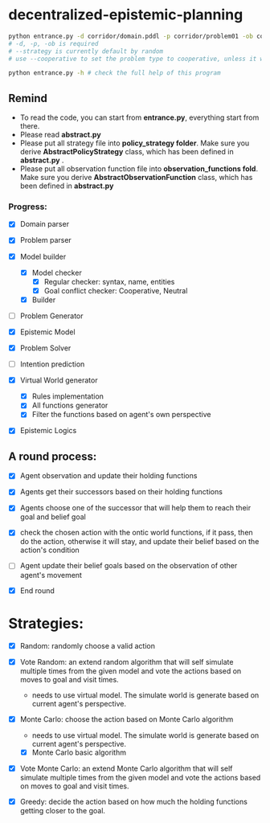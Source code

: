 # decentralized-epistemic-planning

~~~bash
python entrance.py -d corridor/domain.pddl -p corridor/problem01 -ob corridor.py --strategy monte_carlo
# -d, -p, -ob is required
# --strategy is currently default by random
# use --cooperative to set the problem type to cooperative, unless it will be a neutral problem

python entrance.py -h # check the full help of this program
~~~

## Remind

- To read the code, you can start from **entrance.py**, everything start from there.
- Please read **abstract.py**
- Please put all strategy file into **policy_strategy folder**. Make sure you derive **AbstractPolicyStrategy** class, which has been defined in **abstract.py** .
- Please put all observation function file into **observation_functions fold**. Make sure you derive **AbstractObservationFunction** class, which has been defined in **abstract.py**



### Progress:

- [x] Domain parser
- [x] Problem parser
- [x] Model builder
  - [x] Model checker
    - [x] Regular checker: syntax, name, entities
    - [x] Goal conflict checker: Cooperative, Neutral
  - [x] Builder
  
- [ ] Problem Generator
- [x] Epistemic Model
- [x] Problem Solver
- [ ] Intention prediction
- [x] Virtual World generator
  - [x] Rules implementation
  - [x] All functions generator
  - [x] Filter the functions based on agent's own perspective
- [x] Epistemic Logics




## A round process:

- [x] Agent observation and update their holding functions
- [x] Agents get their successors based on their holding functions
- [x] Agents choose one of the successor that will help them to reach their goal and belief goal
- [x] check the chosen action with the ontic world functions, if it pass, then do the action, otherwise it will stay, and update their belief based on the action's condition
- [ ] Agent update their belief goals based on the observation of other agent's movement
- [x] End round



# Strategies:

- [x] Random: randomly choose a valid action

- [x] Vote Random: an extend random algorithm that will self simulate multiple times from the given model and vote the actions based on moves to goal and visit times.

  - needs to use virtual model. The simulate world is generate based on current agent's perspective.

- [x] Monte Carlo: choose the action based on Monte Carlo algorithm

  - needs to use virtual model. The simulate world is generate based on current agent's perspective.

  - [x] Monte Carlo basic algorithm

- [x] Vote Monte Carlo: an extend Monte Carlo algorithm that will self simulate multiple times from the given model and vote the actions based on moves to goal and visit times.

- [x] Greedy: decide the action based on how much the holding functions getting closer to the goal.
